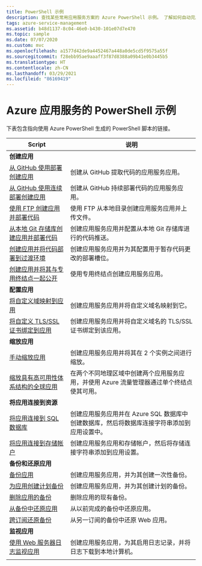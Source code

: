 ```yaml
---
title: PowerShell 示例
description: 查找某些常用应用服务方案的 Azure PowerShell 示例。 了解如何自动完成应用服务部署或管理任务。
tags: azure-service-management
ms.assetid: b48d1137-8c04-46e0-b430-101e07d7e470
ms.topic: sample
ms.date: 07/07/2020
ms.custom: mvc
ms.openlocfilehash: a1577d42de9a4452467a448a0de5cd5f9575a55f
ms.sourcegitcommit: f28ebb95ae9aaaff3f87d8388a09b41e0b3445b5
ms.translationtype: HT
ms.contentlocale: zh-CN
ms.lasthandoff: 03/29/2021
ms.locfileid: "86169419"
---
```

# <a name="powershell-samples-for-azure-app-service"></a>Azure 应用服务的 PowerShell 示例

下表包含指向使用 Azure PowerShell 生成的 PowerShell 脚本的链接。

| Script | 说明 |
|-|-|
|**创建应用**||
| [从 GitHub 使用部署创建应用](./scripts/powershell-deploy-github.md?toc=%2fpowershell%2fmodule%2ftoc.json)| 创建从 GitHub 提取代码的应用服务应用。 |
| [从 GitHub 使用连续部署创建应用](./scripts/powershell-continuous-deployment-github.md?toc=%2fpowershell%2fmodule%2ftoc.json)| 创建从 GitHub 持续部署代码的应用服务应用。 |
| [使用 FTP 创建应用并部署代码](./scripts/powershell-deploy-ftp.md?toc=%2fpowershell%2fmodule%2ftoc.json) | 使用 FTP 从本地目录创建应用服务应用并上传文件。 |
| [从本地 Git 存储库创建应用并部署代码](./scripts/powershell-deploy-local-git.md?toc=%2fpowershell%2fmodule%2ftoc.json) | 创建应用服务应用并配置从本地 Git 存储库进行的代码推送。 |
| [创建应用并将代码部署到过渡环境](./scripts/powershell-deploy-staging-environment.md?toc=%2fpowershell%2fmodule%2ftoc.json) | 创建应用服务应用并为其配置用于暂存代码更改的部署槽位。 |
|  [创建应用并将其与专用终结点一起公开](./scripts/powershell-deploy-private-endpoint.md?toc=%2fpowershell%2fmodule%2ftoc.json) | 使用专用终结点创建应用服务应用。 |
|**配置应用**||
| [将自定义域映射到应用](./scripts/powershell-configure-custom-domain.md?toc=%2fpowershell%2fmodule%2ftoc.json)| 创建应用服务应用并将自定义域名映射到它。 |
| [将自定义 TLS/SSL 证书绑定到应用](./scripts/powershell-configure-ssl-certificate.md?toc=%2fpowershell%2fmodule%2ftoc.json)| 创建应用服务应用并将自定义域名的 TLS/SSL 证书绑定到该应用。 |
|**缩放应用**||
| [手动缩放应用](./scripts/powershell-scale-manual.md?toc=%2fpowershell%2fmodule%2ftoc.json) | 创建应用服务应用并将其在 2 个实例之间进行缩放。 |
| [缩放具有高可用性体系结构的全球应用](./scripts/powershell-scale-high-availability.md?toc=%2fpowershell%2fmodule%2ftoc.json) | 在两个不同地理区域中创建两个应用服务应用，并使用 Azure 流量管理器通过单个终结点使其可用。 |
|**将应用连接到资源**||
| [将应用连接到 SQL 数据库](./scripts/powershell-connect-to-sql.md?toc=%2fpowershell%2fmodule%2ftoc.json)| 创建应用服务应用并在 Azure SQL 数据库中创建数据库，然后将数据库连接字符串添加到应用设置中。 |
| [将应用连接到存储帐户](./scripts/powershell-connect-to-storage.md?toc=%2fpowershell%2fmodule%2ftoc.json)| 创建应用服务应用和存储帐户，然后将存储连接字符串添加到应用设置。 |
|**备份和还原应用**||
| [备份应用](./scripts/powershell-backup-onetime.md?toc=%2fpowershell%2fmodule%2ftoc.json) | 创建应用服务应用，并为其创建一次性备份。 |
| [为应用创建计划备份](./scripts/powershell-backup-scheduled.md?toc=%2fpowershell%2fmodule%2ftoc.json) | 创建应用服务应用，并为其创建计划的备份。 |
| [删除应用的备份](./scripts/powershell-backup-delete.md?toc=%2fpowershell%2fmodule%2ftoc.json) | 删除应用的现有备份。 |
| [从备份中还原应用](./scripts/powershell-backup-restore.md?toc=%2fpowershell%2fmodule%2ftoc.json) | 从以前完成的备份中还原应用。 |
| [跨订阅还原备份](./scripts/powershell-backup-restore-diff-sub.md?toc=%2fpowershell%2fmodule%2ftoc.json) | 从另一订阅的备份中还原 Web 应用。 |
|**监视应用**||
| [使用 Web 服务器日志监视应用](./scripts/powershell-monitor.md?toc=%2fpowershell%2fmodule%2ftoc.json) | 创建应用服务应用，为其启用日志记录，并将日志下载到本地计算机。 |
| | |
